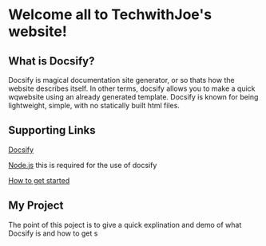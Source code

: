 # Welcome all to TechwithJoe's website! 

## What is Docsify?
Docsify is magical documentation site generator, or so thats how the website describes itself. In other terms, docsify allows you to make a quick wqwebsite using an already generated template. Docsify is known for being lightweight, simple, with no statically built html files. 

## Supporting Links
[Docsify](https://docsify.js.org/#/)

[Node.js](https://nodejs.org/en/) this is required for the use of docsify

[How to get started](https://docsify.js.org/#/quickstart)

## My Project
The point of this poject is to give a quick explination and demo of what Docsify is and how to get s